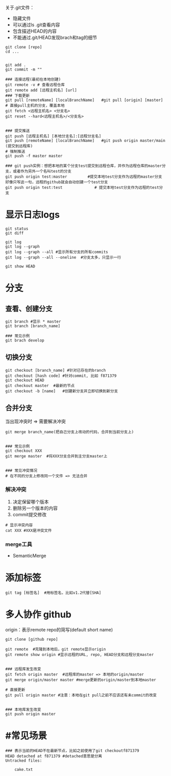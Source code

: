 关于.git文件：

- 隐藏文件
- 可以通过ls .git查看内容
- 包含描述HEAD的内容
- 不能通过.git/HEAD发现brach和tag的细节



```shell
git clone [repo]
cd ...


git add .
git commit -m ""

### 连接远程(最初在本地创建)
git remote -v # 查看远程仓库
git remote add [远程主机名] [url]
### 下载更新
git pull [remoteName] [localBranchName]   #git pull [origin] [master]
# 直接pull主机的分支，覆盖本地
git fetch <远程主机名> <分支名>
git reset --hard<远程主机名>/<分支名>


### 提交推送
git push [远程主机名] [本地分支名]:[远程分支名]
git push [remoteName] [localBranchName]   #git push origin master/main (提交到远程库)
# 强制推送
git push -f master master

### git push实例：想把本地的某个分支test提交到远程仓库，并作为远程仓库的master分支，或者作为另外一个名叫test的分支
git push origin test:master         #提交本地test分支作为远程的master分支 好像只写这一句，远程的github就会自动创建一个test分支
git push origin test:test              # 提交本地test分支作为远程的test分支
```





# 显示日志logs

```shell
git status
git diff

git log
git log --graph
git log --graph --all #显示所有分支的所有commits
git log --graph --all --oneline  #分支太多，只显示一行

git show HEAD
```







# 分支

## 查看、创建分支

```shell
git branch #显示 * master
git branch [branch_name]

### 常见示例
git brach develop
```





## 切换分支

```shell
git checkout [branch_name] #针对已存在的branch
git checkout [hash code] #针对commit, 比如 f871379
git checkout HEAD
git checkout master  #最新的节点
git checkout -b [name]   #创建新分支并立即切换到新分支
```



## 合并分支

当出现冲突时 => 需要解决冲突

```shell
git merge branch_name(把自己分支上改动的代码，合并到当前分支上)


### 常见示例
git checkout XXX
git merge master  #将XXX分支合并到主分支master上


### 常见冲突情况
# 在不同的分支上修改同一个文件 => 无法合并
```



### 解决冲突

1. 决定保留哪个版本
2. 删除另一个版本的内容
3. commit提交修改

```shell
# 显示冲突内容
cat XXX #XXX是冲突文件
```



### merge工具

- SemanticMerge





# 添加标签

```shell
git tag [标签名]  #用标签名，比如v1.2代替[SHA]
```





# 多人协作 github

origin：表示remote repo的简写(default short name)

```shell
git clone [github repo] 

git remote  #克隆到本地后，git remote显示origin
git remote show origin #显示远程的URL, repo, HEAD分支和远程分支master


### 远程库发生改变
git fetch origin master  #远程库的master => 本地的origin/master 
git merge origin/master master #merge更新的origin/master到本地master

# 直接更新
git pull origin master #注意：本地在git pull之前不应该还有未commit的改变


### 本地库发生改变
git push origin master
```







# #常见场景

```shell
### 表示当前的HEAD不在最新节点，比如之前使用了git checkoutf871379
HEAD detached at f871379 #detached意思是分离
Untracked files:

	cake.txt
```

